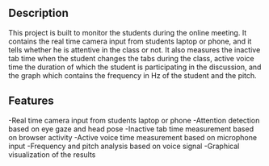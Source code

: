 ## Description

This project is built to monitor the students during the online meeting. It contains the real time camera input from students laptop or phone, and it tells whether he is attentive in the class or not. It also measures the inactive tab time when the student changes the tabs during the class, active voice time the duration of which the student is participating in the discussion, and the graph which contains the frequency in Hz of the student and the pitch.

## Features

-Real time camera input from students laptop or phone
-Attention detection based on eye gaze and head pose
-Inactive tab time measurement based on browser activity
-Active voice time measurement based on microphone input
-Frequency and pitch analysis based on voice signal
-Graphical visualization of the results
